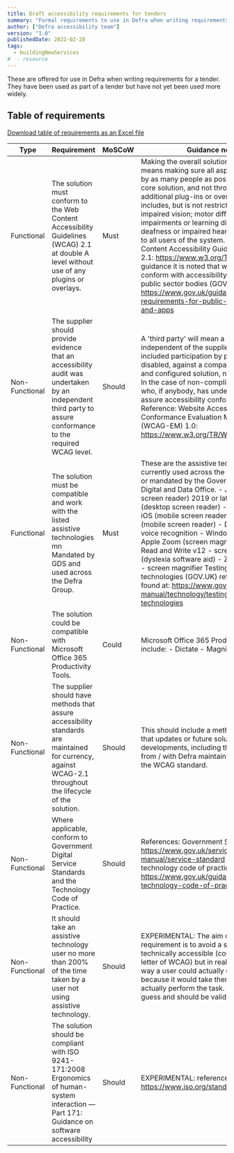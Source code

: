 ```yaml
---
title: Draft accessibility requirements for tenders
summary: "Formal requirements to use in Defra when writing requirements for tenders."
author: ["Defra accessibility team"]
version: "1.0"
publishedDate: 2022-02-28
tags:
  - buildingNewServices
#  - resource
---
```

These are offered for use in Defra when writing requirements for a tender. They have been used as part of a tender but have not yet been used more widely.

## Table of requirements

[Download table of requirements as an Excel file](/accessibility/documents/draft-accessibility-requirements-tenders.xlsx)

| Type           | Requirement                                                                                                                                                     | MoSCoW | Guidance notes                                                                                                                                                                                                                                                                                                                                                                                                                                                                                                                                                                                                                                                                                                                       |
|----------------|-----------------------------------------------------------------------------------------------------------------------------------------------------------------|--------|--------------------------------------------------------------------------------------------------------------------------------------------------------------------------------------------------------------------------------------------------------------------------------------------------------------------------------------------------------------------------------------------------------------------------------------------------------------------------------------------------------------------------------------------------------------------------------------------------------------------------------------------------------------------------------------------------------------------------------------|
| Functional     | The solution must conform to the Web Content Accessibility Guidelines (WCAG) 2.1 at double A level without use of any plugins or overlays.                      | Must   | Making the overall solution accessible means making sure all aspects can be used by as many people as possible within the core solution, and not through the use of additional plug-ins or overlays. This includes, but is not restricted to, those with: impaired vision; motor difficulties; cognitive impairments or learning disabilities; deafness or impaired hearing. This applies to all users of the system. Reference: Web Content Accessibility Guidelines (WCAG) 2.1: https://www.w3.org/TR/WCAG21/  For guidance it is noted that we required to conform with accessibility requirements for public sector bodies (GOV.UK): https://www.gov.uk/guidance/accessibility-requirements-for-public-sector-websites-and-apps  |
| Non-Functional | The supplier should provide evidence that an accessibility audit was undertaken by an independent third party to assure conformance to the required WCAG level. | Should | A 'third party' will mean a party independent of the supplier, who has included participation by people who are disabled, against a comparable installed and configured solution, not a base version. In the case of non-compliance, please state who, if anybody, has undertaken an audit to assure accessibility conformance. Reference: Website Accessibility Conformance Evaluation Methodology (WCAG-EM) 1.0: https://www.w3.org/TR/WCAG-EM/                                                                                                                                                                                                                                                                                    |
| Functional     | The solution must be compatible and work with the listed assistive technologies mn Mandated by GDS and used across the Defra Group.                             | Must   | These are the assistive technologies currently used across the Defra Group and / or mandated by the Government Central Digital and Data Office. - JAWS (desktop screen reader) 2019 or later - NVDA (desktop screen reader) - VoiceOver on iOS (mobile screen reader) - TalkBack (mobile screen reader) - Dragon v15 - voice recognition - Windows Magnifier or Apple Zoom (screen magnifiers) - TextHelp Read and Write v12 - screen reader (dyslexia software aid) - ZoomText v2021 - screen magnifier Testing with assistive technologies (GOV.UK) references are found at: https://www.gov.uk/service-manual/technology/testing-with-assistive-technologies                                                                      |
| Non-Functional | The solution could be compatible with Microsoft Office 365 Productivity Tools.                                                                                  | Could  | Microsoft Office 365 Productivity Tools include: - Dictate - Magnify - Narrate                                                                                                                                                                                                                                                                                                                                                                                                                                                                                                                                                                                                                                                       |
| Non-Functional | The supplier should have methods that assure accessibility standards are maintained for currency, against WCAG-2.1 throughout the lifecycle of the solution.    | Should | This should include a method for assuring that updates or future solution developments, including those initiated from / with Defra maintain accessibility to the WCAG standard.                                                                                                                                                                                                                                                                                                                                                                                                                                                                                                                                                     |
| Non-Functional | Where applicable, conform to Government Digital Service Standards and the Technology Code of Practice.                                                          | Should | References: Government Service Standard: https://www.gov.uk/service-manual/service-standard  The government technology code of practice https://www.gov.uk/guidance/the-technology-code-of-practice                                                                                                                                                                                                                                                                                                                                                                                                                                                                                                                                  |
| Non-Functional | It should take an assistive technology user no more than 200% of the time taken by a user not using assistive technology.                                       | Should | EXPERIMENTAL: The aim of this requirement is to avoid a system being technically accessible (conforms to the letter of WCAG) but in reality there is no way a user could actually use it for their role because it would take them too long to actually perform the task. The 200% is a guess and should be validated.                                                                                                                                                                                                                                                                                                                                                                                                               |
| Non-Functional | The solution should be compliant with ISO 9241-171:2008 Ergonomics of human-system interaction — Part 171: Guidance on software accessibility                   | Should | EXPERIMENTAL: reference is https://www.iso.org/standard/39080.html                                                                                                                                                                                                                                                                                                                                                                                                                                                                                                                                                                                                                                                                   |                                                                                                                    
